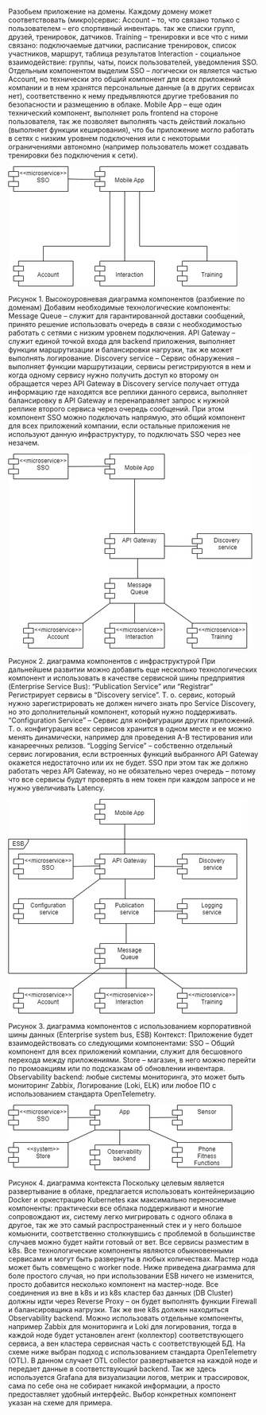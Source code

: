Разобьем приложение на домены. Каждому домену может соответствовать (микро)сервис:
Account – то, что связано только с пользователем – его спортивный инвентарь. так же списки групп, друзей, тренировок, датчиков.
Training – тренировки и все что с ними связано: подключаемые датчики, расписание тренировок, список участников, маршрут, таблица результатов
Interaction - социальное взаимодействие: группы, чаты, поиск пользователей, уведомления
SSO. Отдельным компонентом выделим SSO – логически он является частью Account, но технически это общий компонент для всех приложений компании и в нем хранятся персональные данные (а в других сервисах нет), соответственно к нему предъявляются другие требования по безопасности и размещению в облаке.
Mobile App – еще один технический компонент, выполняет роль frontend на стороне пользователя, так же позволяет выполнять часть действий локально (выполняет функции кеширования), что бы приложение могло работать в сетях с низким уровнем подключения или с некоторыми ограничениями автономно (например пользователь может создавать тренировки без подключения к сети).

![](Компоненты_Высокоуровневая_диаграмма.png)

Рисунок 1. Высокоуровневая диаграмма компонентов (разбиение по доменам)
Добавим необходимые технологические компоненты:
Message Queue – служит для гарантированной доставки сообщений, принято решение использовать очередь в связи с необходимостью работать с сетями с низким уровнем подключения.
API Gateway – служит единой точкой входа для backend приложения, выполняет функции маршрутизации и балансировки нагрузки, так же может выполнять логирование.
Discovery service – Сервис обнаружения – выполняет функции маршрутизации, сервисы регистрируются в нем и когда одному сервису нужно получить доступ ко второму он обращается через API Gateway в Discovery service получает оттуда информацию где находятся все реплики данного сервиса, выполняет балансировку в API Gateway и перенаправляет запрос к нужной реплике второго сервиса через очередь сообщений.
При этом компонент SSO можно подключать напрямую, это общий компонент для всех приложений компании, если остальные приложения не используют данную инфраструктуру, то подключать SSO через нее незачем.

![](Компоненты_с_минимальной_инфраструктурой.png)

Рисунок 2.  диаграмма компонентов с инфраструктурой
При дальнейшем развитии можно добавить еще несколько технологических компонент и использовать в качестве сервисной шины предприятия (Enterprise Service Bus):
“Publication Service” или “Registrar”   Регистрирует сервисы в “Discovery service”. Т. о. сервис, который нужно зарегистрировать не должен ничего знать про Service Discovery, но это дополнительный компонент, который нужно поддерживать.
“Configuration Service” – Сервис для конфигурации других приложений. Т. о. конфигурация всех сервисов хранится в одном месте и ее можно менять динамически, например для проведения A-B тестирования или канареечных релизов.
“Logging Service” – собственно отдельный сервис логирования, если встроенных функций выбранного API Gateway окажется недостаточно или их не будет.
SSO при этом так же должно работать через API Gateway, но не обязательно через очередь – потому что все сервисы будут проверять в нем токен при каждом запросе и не нужно увеличивать Latency.

![](Компоненты_с_шиной.png)

Рисунок 3.  диаграмма компонентов с использованием корпоративной шины данных (Enterprise system bus, ESB)
Контекст: Приложение будет взаимодействовать со следующими компонентами:
SSO – Общий компонент для всех приложений компании, служит для бесшовного перехода между приложениями.
Store – магазин, в него можно перейти по промоакциям или по подсказкам об обновлении инвентаря.
Observability backend: любые системы мониторинга, это может быть мониторинг Zabbix, Логирование (Loki, ELK) или любое ПО с использованием стандарта OpenTelemetry.

![](Контекст.png)

Рисунок 4.  диаграмма контекста
Поскольку целевым является развертывание в облаке, предлагается использовать контейнеризацию Docker и оркестрацию Kubernetes как максимально переносимые компоненты: практически все облака поддерживают и многие сопровождают их, систему легко мигрировать с одного облака в другое, так же это самый распространенный стек и у него большое комьюнити, соответственно столкнувшись с проблемой в большинстве случаев можно будет найти готовый от вет.
Все сервисы разместим в k8s. Все технологические компоненты являются обыкновенными сервисами и могут быть развернуты в любых количествах. Мастер нода может быть совмещено с worker node. Ниже приведена диаграмма для боле простого случая, но при использовании ESB ничего не изменится, просто добавится несколько компонент на мастер-ноде. Все соединения из вне в k8s и из k8s кластер баз данных (DB Cluster) должны идти через Reverse Proxy – он будет выполнять функции Firewall и балансировщика нагрузки. Так же вне k8s должен находиться Observability backend. Можно использовать отдельные компоненты, например Zabbix для мониторинга и Loki для логирования, тогда в каждой ноде будет установлен агент (коллектор) соответствующего сервиса, а вен кластера сервисная часть с соответствующей БД. На схеме ниже выбран подход с использованием стандарта OpenTelemetry (OTL). В данном случает OTL collector развертывается на каждой ноде и передает данные в соответствующий backend. Так же здесь используется Grafana для визуализации логов, метрик и трассировок, сама по себе она не собирает никакой информации, а просто предоставляет удобный интерфейс. Выбор конкретных компонент указан на схеме для примера.
 
